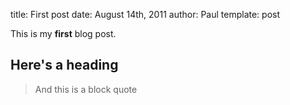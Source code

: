title: First post
date: August 14th, 2011
author: Paul
template: post

This is my **first** blog post.

Here's a heading
----------------

> And this is a block quote
